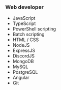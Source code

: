 ### Web developer

- JavaScript
- TypeScript
- PowerShell scripting
- Batch scripting
- HTML / CSS
- NodeJS
- ExpressJS
- DiscordJS
- MongoDB
- MySQL
- PostgreSQL
- Angular
- Git
